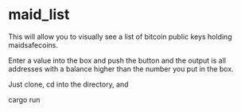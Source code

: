 # maid_list
This will allow you to visually see a list of bitcoin public keys holding maidsafecoins.

Enter a value into the box and push the button and the output is all addresses with a balance higher than the number you put in the box.

Just clone, cd into the directory, and 

cargo run

